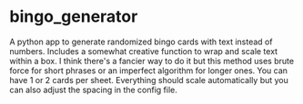 # bingo_generator
A python app to generate randomized bingo cards with text instead of numbers. Includes a somewhat creative function to wrap and scale text within a box. I think there's a fancier way to do it but this method uses brute force for short phrases or an imperfect algorithm for longer ones. You can have 1 or 2 cards per sheet. Everything should scale automatically but you can also adjust the spacing in the config file.
